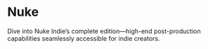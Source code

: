 # Nuke
Dive into Nuke Indie’s complete edition—high-end post-production capabilities seamlessly accessible for indie creators.
